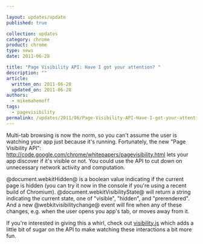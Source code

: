 ```yaml
---

layout: updates/update
published: true

collection: updates
category: chrome
product: chrome
type: news
date: 2011-06-28

title: "Page Visibility API: Have I got your attention? "
description: ""
article:
  written_on: 2011-06-28
  updated_on: 2011-06-28
authors:
  - mikemahemoff
tags:
  - pagevisibility
permalink: /updates/2011/06/Page-Visibility-API-Have-I-got-your-attention.html
---
```

Multi-tab browsing is now the norm, so you can't assume the user is watching your app just because it's running. Fortunately, the new "Page Visibility API": <a href="http://code.google.com/chrome/whitepapers/pagevisibility.html" target="_blank">http://code.google.com/chrome/whitepapers/pagevisibility.html</a> lets your app discover if it's visible or not. You could use the API to cut down on unnecessary network activity and computation.

@document.webkitHidden@ is a boolean value indicating if the current page is hidden (you can try it now in the console if you're using a recent build of Chromium). @document.webkitVisibilityState@ will return a string indicating the current state, one of "visible", "hidden", and "prerendered". And a new @webkitvisibilitychange@ event will fire when any of these changes, e.g. when the user opens you app's tab, or moves away from it.

If you're interested in giving this a whirl, check out <a href="https://github.com/evilmartians/visibility.js">visibility.js</a> which adds a little bit of sugar on the API to make watching these interactions a bit more fun.